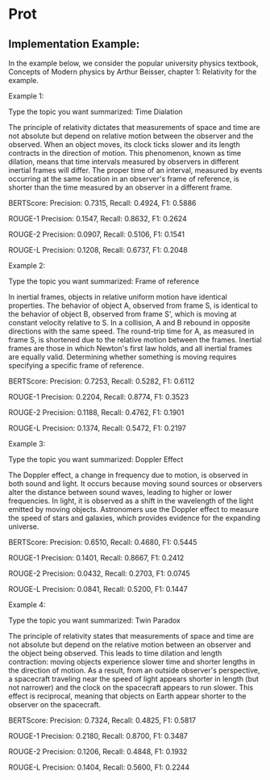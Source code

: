 # Prot
## Implementation Example: 

In the example below, we consider the popular university physics textbook, Concepts of Modern physics by Arthur Beisser, chapter 1: Relativity for the example. 

Example 1:  

Type the topic you want summarized: Time Dialation 

The principle of relativity dictates that measurements of space and time are not absolute but depend on relative motion between the observer and the observed. When an object moves, its clock ticks slower and its length contracts in the direction of motion. This phenomenon, known as time dilation, means that time intervals measured by observers in different inertial frames will differ. The proper time of an interval, measured by events occurring at the same location in an observer's frame of reference, is shorter than the time measured by an observer in a different frame. 

BERTScore: Precision: 0.7315, Recall: 0.4924, F1: 0.5886 

ROUGE-1 Precision: 0.1547, Recall: 0.8632, F1: 0.2624 

ROUGE-2 Precision: 0.0907, Recall: 0.5106, F1: 0.1541 

ROUGE-L Precision: 0.1208, Recall: 0.6737, F1: 0.2048 

Example 2: 

Type the topic you want summarized: Frame of reference 

In inertial frames, objects in relative uniform motion have identical properties. The behavior of object A, observed from frame S, is identical to the behavior of object B, observed from frame S', which is moving at constant velocity relative to S. In a collision, A and B rebound in opposite directions with the same speed. The round-trip time for A, as measured in frame S, is shortened due to the relative motion between the frames. Inertial frames are those in which Newton's first law holds, and all inertial frames are equally valid. Determining whether something is moving requires specifying a specific frame of reference. 

BERTScore: Precision: 0.7253, Recall: 0.5282, F1: 0.6112 

ROUGE-1 Precision: 0.2204, Recall: 0.8774, F1: 0.3523 

ROUGE-2 Precision: 0.1188, Recall: 0.4762, F1: 0.1901 

ROUGE-L Precision: 0.1374, Recall: 0.5472, F1: 0.2197 

Example 3: 

Type the topic you want summarized: Doppler Effect 

The Doppler effect, a change in frequency due to motion, is observed in both sound and light. It occurs because moving sound sources or observers alter the distance between sound waves, leading to higher or lower frequencies. In light, it is observed as a shift in the wavelength of the light emitted by moving objects. Astronomers use the Doppler effect to measure the speed of stars and galaxies, which provides evidence for the expanding universe. 

BERTScore: Precision: 0.6510, Recall: 0.4680, F1: 0.5445 

ROUGE-1 Precision: 0.1401, Recall: 0.8667, F1: 0.2412 

ROUGE-2 Precision: 0.0432, Recall: 0.2703, F1: 0.0745 

ROUGE-L Precision: 0.0841, Recall: 0.5200, F1: 0.1447 

Example 4: 

Type the topic you want summarized: Twin Paradox 

The principle of relativity states that measurements of space and time are not absolute but depend on the relative motion between an observer and the object being observed. This leads to time dilation and length contraction: moving objects experience slower time and shorter lengths in the direction of motion. As a result, from an outside observer's perspective, a spacecraft traveling near the speed of light appears shorter in length (but not narrower) and the clock on the spacecraft appears to run slower. This effect is reciprocal, meaning that objects on Earth appear shorter to the observer on the spacecraft. 

BERTScore: Precision: 0.7324, Recall: 0.4825, F1: 0.5817 

ROUGE-1 Precision: 0.2180, Recall: 0.8700, F1: 0.3487 

ROUGE-2 Precision: 0.1206, Recall: 0.4848, F1: 0.1932 

ROUGE-L Precision: 0.1404, Recall: 0.5600, F1: 0.2244 
